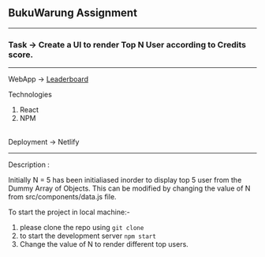 ## BukuWarung Assignment
---
### Task -> Create a UI to render Top N User according to Credits score.
---
WebApp -> [Leaderboard](https://leaderboard-react.netlify.app/)
<br>

Technologies
1.  React
2.  NPM
<br>
Deployment -> Netlify

---

Description :

Initially N = 5 has been initialiased inorder to display top 5 user from the Dummy Array of Objects. This can be modified by changing the value of N from src/components/data.js file.<br>

To start the project in local machine:-
1. please clone the repo using `git clone` 
2. to start the development server `npm start`
3. Change the value of N to render different top users.



